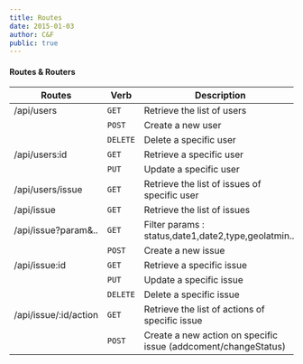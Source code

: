 ```yaml
---
title: Routes 
date: 2015-01-03
author: C&F
public: true
---
```


#### Routes & Routers 

|Routes					| Verb     | Description |
|-------				|----------|--------
|/api/users             | `GET`    | Retrieve the list of users
|                       | `POST`   | Create a new user
|                       | `DELETE` | Delete a specific user
|/api/users:id          | `GET`    | Retrieve a specific user
|                       | `PUT`    | Update a specific user
|/api/users/issue       | `GET`    | Retrieve the list of issues of specific user
|/api/issue				| `GET`    | Retrieve the list of issues
|/api/issue?param&..	| `GET`    | Filter params : status,date1,date2,type,geolatmin...
|						| `POST`   | Create a new issue
|/api/issue:id			| `GET`    | Retrieve a specific issue
|						| `PUT`    | Update a specific issue
|						| `DELETE` | Delete a specific issue
|/api/issue/:id/action 	| `GET`    | Retrieve the list of actions of specific issue
|						| `POST`   | Create a new action on specific issue (addcoment/changeStatus)		

